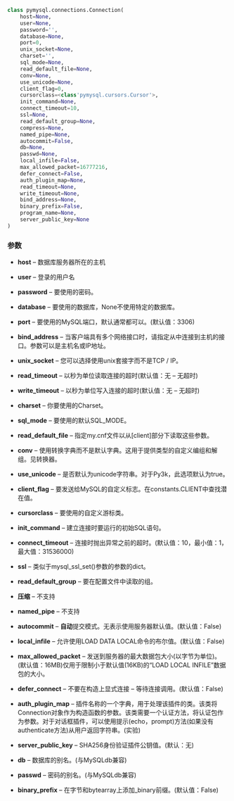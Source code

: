 ``` python
class pymysql.connections.Connection(
    host=None,                                    
    user=None,                                     
    password='',                                     
    database=None,                                     
    port=0,                                     
    unix_socket=None,                                     
    charset='',                                     
    sql_mode=None,                                      
    read_default_file=None,                                      
    conv=None,                                      
    use_unicode=None, 
    client_flag=0,                                    
    cursorclass=<class'pymysql.cursors.Cursor'>,              
    init_command=None,                                     
    connect_timeout=10,     
    ssl=None, 
    read_default_group=None, 
    compress=None, 
    named_pipe=None, 
    autocommit=False, 
    db=None, 
    passwd=None, 
    local_infile=False, 
    max_allowed_packet=16777216, 
    defer_connect=False, 
    auth_plugin_map=None, 
    read_timeout=None, 
    write_timeout=None, 
    bind_address=None, 
    binary_prefix=False, 
    program_name=None, 
    server_public_key=None
)
```

### 参数

- **host** – 数据库服务器所在的主机

- **user** – 登录的用户名
- **password** – 要使用的密码。
- **database** – 要使用的数据库，None不使用特定的数据库。
- **port** – 要使用的MySQL端口，默认通常都可以。(默认值：3306)
- **bind_address** – 当客户端具有多个网络接口时，请指定从中连接到主机的接口。参数可以是主机名或IP地址。
- **unix_socket** – 您可以选择使用unix套接字而不是TCP / IP。
- **read_timeout** – 以秒为单位读取连接的超时(默认值：无 – 无超时)
- **write_timeout** – 以秒为单位写入连接的超时(默认值：无 – 无超时)
- **charset** – 你要使用的Charset。
- **sql_mode** – 要使用的默认SQL_MODE。
- **read_default_file** – 指定my.cnf文件以从[client]部分下读取这些参数。
- **conv** – 使用转换字典而不是默认字典。这用于提供类型的自定义编组和解组。见转换器。
- **use_unicode** – 是否默认为unicode字符串。对于Py3k，此选项默认为true。
- **client_flag** – 要发送给MySQL的自定义标志。在constants.CLIENT中查找潜在值。
- **cursorclass** – 要使用的自定义游标类。
- **init_command** – 建立连接时要运行的初始SQL语句。
- **connect_timeout** – 连接时抛出异常之前的超时。(默认值：10，最小值：1，最大值：31536000)
- **ssl** – 类似于mysql_ssl_set()参数的参数的dict。
- **read_default_group** – 要在配置文件中读取的组。
- **压缩** – 不支持
- **named_pipe** – 不支持
- **autocommit** – **自动**提交模式。无表示使用服务器默认值。(默认值：False)
- **local_infile** – 允许使用LOAD DATA LOCAL命令的布尔值。(默认值：False)
- **max_allowed_packet** – 发送到服务器的最大数据包大小(以字节为单位)。(默认值：16MB)仅用于限制小于默认值(16KB)的“LOAD LOCAL INFILE”数据包的大小。
- **defer_connect** – 不要在构造上显式连接 – 等待连接调用。(默认值：False)
- **auth_plugin_map** – 插件名称的一个字典，用于处理该插件的类。该类将Connection对象作为构造函数的参数。该类需要一个认证方法，将认证包作为参数。对于对话框插件，可以使用提示(echo，prompt)方法(如果没有authenticate方法)从用户返回字符串。(实验)
- **server_public_key** – SHA256身份验证插件公钥值。(默认：无)
- **db** – 数据库的别名。(与MySQLdb兼容)
- **passwd** – 密码的别名。(与MySQLdb兼容)

- **binary_prefix** – 在字节和bytearray上添加_binary前缀。(默认值：False)